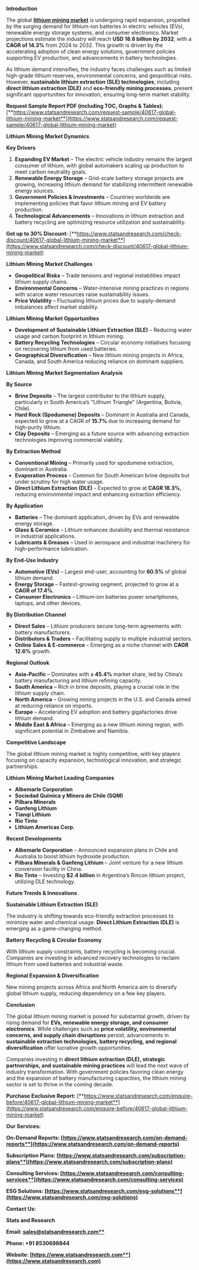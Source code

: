 ﻿**Introduction**

The global [**lithium mining market**](https://www.statsandresearch.com/report/40617-global-lithium-mining-market) is undergoing rapid expansion, propelled by the surging demand for lithium-ion batteries in electric vehicles (EVs), renewable energy storage systems, and consumer electronics. Market projections estimate the industry will reach **USD 18.6 billion by 2032**, with a **CAGR of 14.3%** from 2024 to 2032. This growth is driven by the accelerating adoption of clean energy solutions, government policies supporting EV production, and advancements in battery technologies.

As lithium demand intensifies, the industry faces challenges such as limited high-grade lithium reserves, environmental concerns, and geopolitical risks. However, **sustainable lithium extraction (SLE) technologies**, including **direct lithium extraction (DLE)** and **eco-friendly mining processes**, present significant opportunities for innovation, ensuring long-term market stability.

**Request Sample Report PDF (including TOC, Graphs & Tables):** [**https://www.statsandresearch.com/request-sample/40617-global-lithium-mining-market**](https://www.statsandresearch.com/request-sample/40617-global-lithium-mining-market)

**Lithium Mining Market Dynamics**

**Key Drivers**

1. **Expanding EV Market** – The electric vehicle industry remains the largest consumer of lithium, with global automakers scaling up production to meet carbon neutrality goals.
1. **Renewable Energy Storage** – Grid-scale battery storage projects are growing, increasing lithium demand for stabilizing intermittent renewable energy sources.
1. **Government Policies & Investments** – Countries worldwide are implementing policies that favor lithium mining and EV battery production.
1. **Technological Advancements** – Innovations in lithium extraction and battery recycling are optimizing resource utilization and sustainability.

**Get up to 30% Discount:** [**https://www.statsandresearch.com/check-discount/40617-global-lithium-mining-market**](https://www.statsandresearch.com/check-discount/40617-global-lithium-mining-market)

**Lithium Mining Market Challenges**

- **Geopolitical Risks** – Trade tensions and regional instabilities impact lithium supply chains.
- **Environmental Concerns** – Water-intensive mining practices in regions with scarce water resources raise sustainability issues.
- **Price Volatility** – Fluctuating lithium prices due to supply-demand imbalances affect market stability.

**Lithium Mining Market Opportunities**

- **Development of Sustainable Lithium Extraction (SLE)** – Reducing water usage and carbon footprint in lithium mining.
- **Battery Recycling Technologies** – Circular economy initiatives focusing on recovering lithium from used batteries.
- **Geographical Diversification** – New lithium mining projects in Africa, Canada, and South America reducing reliance on dominant suppliers.

**Lithium Mining Market Segmentation Analysis**

**By Source**

- **Brine Deposits** – The largest contributor to the lithium supply, particularly in South America’s "Lithium Triangle" (Argentina, Bolivia, Chile).
- **Hard Rock (Spodumene) Deposits** – Dominant in Australia and Canada, expected to grow at a CAGR of **15.7%** due to increasing demand for high-purity lithium.
- **Clay Deposits** – Emerging as a future source with advancing extraction technologies improving commercial viability.

**By Extraction Method**

- **Conventional Mining** – Primarily used for spodumene extraction, dominant in Australia.
- **Evaporation Process** – Common for South American brine deposits but under scrutiny for high water usage.
- **Direct Lithium Extraction (DLE)** – Expected to grow at **CAGR 18.3%**, reducing environmental impact and enhancing extraction efficiency.

**By Application**

- **Batteries** – The dominant application, driven by EVs and renewable energy storage.
- **Glass & Ceramics** – Lithium enhances durability and thermal resistance in industrial applications.
- **Lubricants & Greases** – Used in aerospace and industrial machinery for high-performance lubrication.

**By End-Use Industry**

- **Automotive (EVs)** – Largest end-user, accounting for **60.5%** of global lithium demand.
- **Energy Storage** – Fastest-growing segment, projected to grow at a **CAGR of 17.4%**.
- **Consumer Electronics** – Lithium-ion batteries power smartphones, laptops, and other devices.

**By Distribution Channel**

- **Direct Sales** – Lithium producers secure long-term agreements with battery manufacturers.
- **Distributors & Traders** – Facilitating supply to multiple industrial sectors.
- **Online Sales & E-commerce** – Emerging as a niche channel with **CAGR 12.6%** growth.

**Regional Outlook**

- **Asia-Pacific** – Dominates with a **45.4%** market share, led by China’s battery manufacturing and lithium refining capacity.
- **South America** – Rich in brine deposits, playing a crucial role in the lithium supply chain.
- **North America** – Growing mining projects in the U.S. and Canada aimed at reducing reliance on imports.
- **Europe** – Accelerating EV adoption and battery gigafactories drive lithium demand.
- **Middle East & Africa** – Emerging as a new lithium mining region, with significant potential in Zimbabwe and Namibia.

**Competitive Landscape**

The global lithium mining market is highly competitive, with key players focusing on capacity expansion, technological innovation, and strategic partnerships.

**Lithium Mining Market Leading Companies**

- **Albemarle Corporation**
- **Sociedad Química y Minera de Chile (SQM)**
- **Pilbara Minerals**
- **Ganfeng Lithium**
- **Tianqi Lithium**
- **Rio Tinto**
- **Lithium Americas Corp.**

**Recent Developments**

- **Albemarle Corporation** – Announced expansion plans in Chile and Australia to boost lithium hydroxide production.
- **Pilbara Minerals & Ganfeng Lithium** – Joint venture for a new lithium conversion facility in China.
- **Rio Tinto** – Investing **$2.4 billion** in Argentina’s Rincon lithium project, utilizing DLE technology.

**Future Trends & Innovations**

**Sustainable Lithium Extraction (SLE)**

The industry is shifting towards eco-friendly extraction processes to minimize water and chemical usage. **Direct Lithium Extraction (DLE)** is emerging as a game-changing method.

**Battery Recycling & Circular Economy**

With lithium supply constraints, battery recycling is becoming crucial. Companies are investing in advanced recovery technologies to reclaim lithium from used batteries and industrial waste.

**Regional Expansion & Diversification**

New mining projects across Africa and North America aim to diversify global lithium supply, reducing dependency on a few key players.

**Conclusion**

The global lithium mining market is poised for substantial growth, driven by rising demand for **EVs, renewable energy storage, and consumer electronics**. While challenges such as **price volatility, environmental concerns, and supply chain disruptions** persist, advancements in **sustainable extraction technologies, battery recycling, and regional diversification** offer lucrative growth opportunities.

Companies investing in **direct lithium extraction (DLE), strategic partnerships, and sustainable mining practices** will lead the next wave of industry transformation. With government policies favoring clean energy and the expansion of battery manufacturing capacities, the lithium mining sector is set to thrive in the coming decade.

**Purchase Exclusive Report:** [**https://www.statsandresearch.com/enquire-before/40617-global-lithium-mining-market**](https://www.statsandresearch.com/enquire-before/40617-global-lithium-mining-market)

**Our Services:**

**On-Demand Reports: [https://www.statsandresearch.com/on-demand-reports**](https://www.statsandresearch.com/on-demand-reports)**

**Subscription Plans: [https://www.statsandresearch.com/subscription-plans**](https://www.statsandresearch.com/subscription-plans)**

**Consulting Services: [https://www.statsandresearch.com/consulting-services**](https://www.statsandresearch.com/consulting-services)**

**ESG Solutions: [https://www.statsandresearch.com/esg-solutions**](https://www.statsandresearch.com/esg-solutions)**

**Contact Us:**

**Stats and Research**

**Email: [sales@statsandresearch.com**](mailto:sales@statsandresearch.com)**

**Phone: +91 8530698844**

**Website: [https://www.statsandresearch.com**](https://www.statsandresearch.com)**
